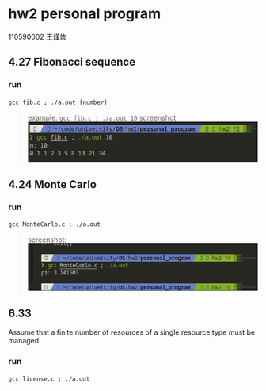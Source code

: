 # hw2 personal program

110590002 王熯竑

## 4.27 Fibonacci sequence

### run

```bash
gcc fib.c ; ./a.out {number}
```

> example: `gcc fib.c ; ./a.out 10`
> screenshot:
![fib](screenshot/fib.png)

## 4.24 Monte Carlo


### run

```bash
gcc MonteCarlo.c ; ./a.out
```
> screenshot:
![monte](screenshot/monte.png)

## 6.33
 Assume that a finite number of resources of a single
resource type must be managed

### run 
```bash
gcc license.c ; ./a.out
```
